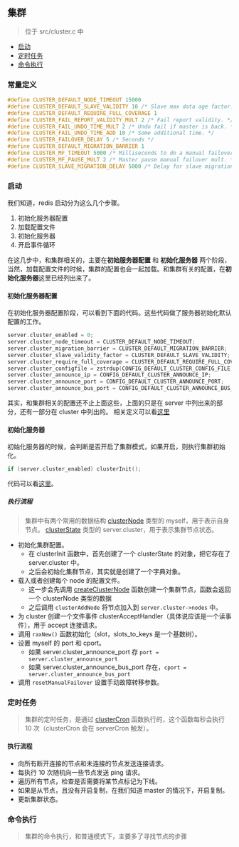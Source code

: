## 集群
> 位于 src/cluster.c 中

* [启动](#启动)
* [定时任务](#定时任务)
* [命令执行](#命令执行)

### 常量定义
```c
#define CLUSTER_DEFAULT_NODE_TIMEOUT 15000
#define CLUSTER_DEFAULT_SLAVE_VALIDITY 10 /* Slave max data age factor. */
#define CLUSTER_DEFAULT_REQUIRE_FULL_COVERAGE 1
#define CLUSTER_FAIL_REPORT_VALIDITY_MULT 2 /* Fail report validity. */
#define CLUSTER_FAIL_UNDO_TIME_MULT 2 /* Undo fail if master is back. */
#define CLUSTER_FAIL_UNDO_TIME_ADD 10 /* Some additional time. */
#define CLUSTER_FAILOVER_DELAY 5 /* Seconds */
#define CLUSTER_DEFAULT_MIGRATION_BARRIER 1
#define CLUSTER_MF_TIMEOUT 5000 /* Milliseconds to do a manual failover. */
#define CLUSTER_MF_PAUSE_MULT 2 /* Master pause manual failover mult. */
#define CLUSTER_SLAVE_MIGRATION_DELAY 5000 /* Delay for slave migration. */
```

### 启动
我们知道，redis 启动分为这么几个步骤。
1. 初始化服务器配置
1. 加载配置文件
1. 初始化服务器
1. 开启事件循环

在这几步中，和集群相关的，主要在**初始服务器配置** 和 **初始化服务器** 两个阶段，当然，加载配置文件的时候，集群的配置也会一起加载。和集群有关的配置，在**初始化服务器**这里已经列出来了。

#### 初始化服务器配置
在初始化服务器配置阶段，可以看到下面的代码。这些代码做了服务器初始化默认配置的工作。
```c
server.cluster_enabled = 0;
server.cluster_node_timeout = CLUSTER_DEFAULT_NODE_TIMEOUT;
server.cluster_migration_barrier = CLUSTER_DEFAULT_MIGRATION_BARRIER;
server.cluster_slave_validity_factor = CLUSTER_DEFAULT_SLAVE_VALIDITY;
server.cluster_require_full_coverage = CLUSTER_DEFAULT_REQUIRE_FULL_COVERAGE;
server.cluster_configfile = zstrdup(CONFIG_DEFAULT_CLUSTER_CONFIG_FILE);
server.cluster_announce_ip = CONFIG_DEFAULT_CLUSTER_ANNOUNCE_IP;
server.cluster_announce_port = CONFIG_DEFAULT_CLUSTER_ANNOUNCE_PORT;
server.cluster_announce_bus_port = CONFIG_DEFAULT_CLUSTER_ANNOUNCE_BUS_PORT;
```

其实，和集群相关的配置还不止上面这些，上面的只是在 server 中列出来的部分，还有一部分在 cluster 中列出的。
相关定义可以看[这里](../struct/common/cluster.md)

#### 初始化服务器
初始化服务器的时候，会判断是否开启了集群模式，如果开启，则执行集群初始化。
```c
if (server.cluster_enabled) clusterInit();
```
代码可以看[这里](../func/cluster/clusterInit.md)。

##### 执行流程
> 集群中有两个常用的数据结构
> [clusterNode](../struct/common/cluster.md#集群节点定义) 类型的 myself，用于表示自身节点。
> [clusterState](../struct/common/cluster.md#集群状态定义) 类型的 server.cluster，用于表示集群节点状态。

* 初始化集群配置。
    * 在 clusterInit 函数中，首先创建了一个 clusterState 的对象，把它存在了 server.cluster 中。
    * 之后会初始化集群节点，其实就是创建了一个字典对象。
* 载入或者创建每个 node 的配置文件。
    * 这一步会先调用 [createClusterNode](../func/cluster/createClusterNode.md) 函数创建一个集群节点，函数会返回一个 clusterNode 类型的数据
    * 之后调用 `clusterAddNode` 将节点加入到 `server.cluster->nodes` 中。
* 为 cluster 创建一个文件事件 clusterAcceptHandler（具体说应该是一个读事件），用于 accept 连接请求。
* 调用 `raxNew()` 函数初始化（slot，slots_to_keys 是一个基数树）。
* 设置 myself 的 port 和 cport。
    * 如果 server.cluster_announce_port 存 `port =  server.cluster_announce_port`
    * 如果 server.cluster_announce_bus_port 存在，`cport = server.cluster_announce_bus_port`
* 调用 `resetManualFailover` 设置手动故障转移参数。

### 定时任务
> 集群的定时任务，是通过 [clusterCron](../func/cluster/clusterCron.md) 函数执行的，这个函数每秒会执行 10 次（clusterCron 会在 serverCron 触发）。

#### 执行流程

* 向所有断开连接的节点和未连接的节点发送连接请求。
* 每执行 10 次随机向一些节点发送 ping 请求。
* 遍历所有节点，检查是否需要将某节点标记为下线。
* 如果是从节点，且没有开启复制，在我们知道 master 的情况下，开启复制。
* 更新集群状态。

### 命令执行
> 集群的命令执行，和普通模式下，主要多了寻找节点的步骤